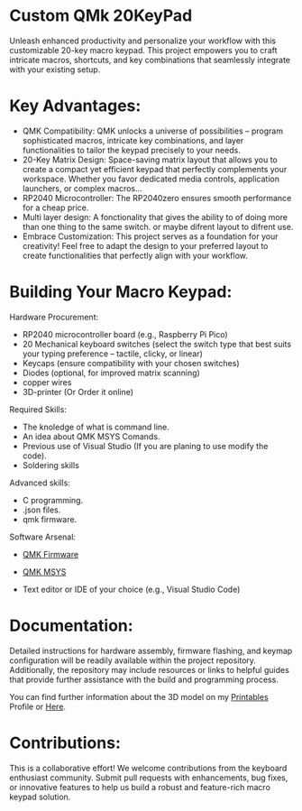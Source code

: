 # Custom QMk 20KeyPad 
Unleash enhanced productivity and personalize your workflow with this customizable 20-key macro keypad. This project empowers you to craft intricate macros, shortcuts, and key combinations that seamlessly integrate with your existing setup.

# Key Advantages:

* QMK Compatibility: QMK unlocks a universe of possibilities – program sophisticated macros, intricate key combinations, and layer functionalities to tailor the keypad precisely to your needs.
* 20-Key Matrix Design: Space-saving matrix layout that allows you to create a compact yet efficient keypad that perfectly complements your workspace. Whether you favor dedicated media controls, application launchers, or complex macros...
* RP2040 Microcontroller: The RP2040zero ensures smooth performance for a cheap price. 
* Multi layer design: A fonctionality that gives the ability to of doing more than one thing to the same switch. or maybe difrent layout to difrent use.
* Embrace Customization: This project serves as a foundation for your creativity! Feel free to adapt the design to your preferred layout to create functionalities that perfectly align with your workflow.


# Building Your Macro Keypad:

Hardware Procurement:

* RP2040 microcontroller board (e.g., Raspberry Pi Pico)
* 20 Mechanical keyboard switches (select the switch type that best suits your typing preference – tactile, clicky, or linear)
* Keycaps (ensure compatibility with your chosen switches)
* Diodes (optional, for improved matrix scanning)
* copper wires
* 3D-printer (Or Order it online)

Required Skills:

* The knoledge of what is command line.
* An idea about QMK MSYS Comands.
* Previous use of Visual Studio (If you are planing to use modify the code).
* Soldering skills

Advanced skills:
* C programming.
* .json files.
* qmk firmware.

Software Arsenal:

* [QMK Firmware](https://docs.qmk.fm/)
  
* [QMK MSYS](https://msys.qmk.fm/)

* Text editor or IDE of your choice (e.g., Visual Studio Code)

# Documentation:

Detailed instructions for hardware assembly, firmware flashing, and keymap configuration will be readily available within the project repository. Additionally, the repository may include resources or links to helpful guides that provide further assistance with the build and programming process.

You can find further information about the 3D model on my [Printables](https://www.printables.com/@GreenBit_1562343) Profile or [Here](https://www.printables.com/model/841830-qmk-20keymacropad).


# Contributions:

This is a collaborative effort! We welcome contributions from the keyboard enthusiast community. Submit pull requests with enhancements, bug fixes, or innovative features to help us build a robust and feature-rich macro keypad solution.

